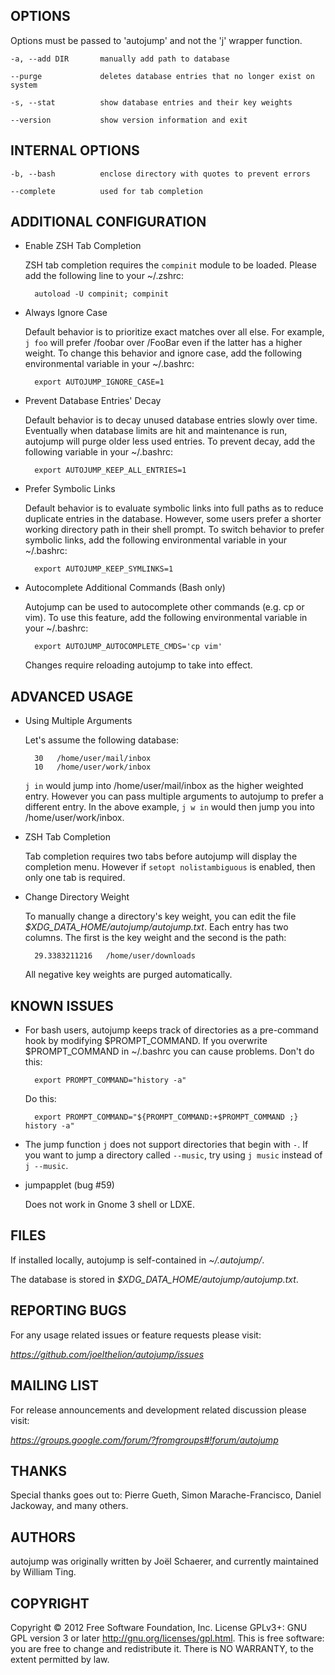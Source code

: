 ## OPTIONS

Options must be passed to 'autojump' and not the 'j' wrapper function.

    -a, --add DIR       manually add path to database

    --purge             deletes database entries that no longer exist on system

    -s, --stat          show database entries and their key weights

    --version           show version information and exit

## INTERNAL OPTIONS

    -b, --bash          enclose directory with quotes to prevent errors

    --complete          used for tab completion

## ADDITIONAL CONFIGURATION

- Enable ZSH Tab Completion

    ZSH tab completion requires the `compinit` module to be loaded. Please add
    the following line to your ~/.zshrc:

        autoload -U compinit; compinit

- Always Ignore Case

    Default behavior is to prioritize exact matches over all else. For example,
    `j foo` will prefer /foobar over /FooBar even if the latter has a higher
    weight. To change this behavior and ignore case, add the following
    environmental variable in your ~/.bashrc:

        export AUTOJUMP_IGNORE_CASE=1

- Prevent Database Entries' Decay

    Default behavior is to decay unused database entries slowly over time.
    Eventually when database limits are hit and maintenance is run, autojump
    will purge older less used entries. To prevent decay, add the following
    variable in your ~/.bashrc:

        export AUTOJUMP_KEEP_ALL_ENTRIES=1

- Prefer Symbolic Links

    Default behavior is to evaluate symbolic links into full paths as to reduce
    duplicate entries in the database. However, some users prefer a shorter
    working directory path in their shell prompt. To switch behavior to prefer
    symbolic links, add the following environmental variable in your ~/.bashrc:

        export AUTOJUMP_KEEP_SYMLINKS=1

- Autocomplete Additional Commands (Bash only)

    Autojump can be used to autocomplete other commands (e.g. cp or vim). To use
    this feature, add the following environmental variable in your ~/.bashrc:

        export AUTOJUMP_AUTOCOMPLETE_CMDS='cp vim'

    Changes require reloading autojump to take into effect.

## ADVANCED USAGE

- Using Multiple Arguments

    Let's assume the following database:

        30   /home/user/mail/inbox
        10   /home/user/work/inbox

    `j in` would jump into /home/user/mail/inbox as the higher weighted entry.
    However you can pass multiple arguments to autojump to prefer a different
    entry. In the above example, `j w in` would then jump you into
    /home/user/work/inbox.

- ZSH Tab Completion

    Tab completion requires two tabs before autojump will display the completion
    menu. However if `setopt nolistambiguous` is enabled, then only one tab is
    required.

- Change Directory Weight

    To manually change a directory's key weight, you can edit the file
    _$XDG_DATA_HOME/autojump/autojump.txt_. Each entry has two columns. The
    first is the key weight and the second is the path:

        29.3383211216   /home/user/downloads

    All negative key weights are purged automatically.

## KNOWN ISSUES

- For bash users, autojump keeps track of directories as a pre-command hook by
  modifying $PROMPT_COMMAND. If you overwrite $PROMPT_COMMAND in ~/.bashrc you
  can cause problems. Don't do this:

        export PROMPT_COMMAND="history -a"

    Do this:

        export PROMPT_COMMAND="${PROMPT_COMMAND:+$PROMPT_COMMAND ;} history -a"

- The jump function `j` does not support directories that begin with `-`. If you
  want to jump a directory called `--music`, try using `j music` instead of `j
  --music`.

- jumpapplet (bug #59)

    Does not work in Gnome 3 shell or LDXE.

## FILES

If installed locally, autojump is self-contained in _~/.autojump/_.

The database is stored in _$XDG_DATA_HOME/autojump/autojump.txt_.

## REPORTING BUGS

For any usage related issues or feature requests please visit:

_https://github.com/joelthelion/autojump/issues_

## MAILING LIST

For release announcements and development related discussion please visit:

_https://groups.google.com/forum/?fromgroups#!forum/autojump_

## THANKS

Special thanks goes out to: Pierre Gueth, Simon Marache-Francisco, Daniel
Jackoway, and many others.

## AUTHORS

autojump was originally written by Joël Schaerer, and currently maintained by
William Ting.

## COPYRIGHT

Copyright © 2012 Free Software Foundation, Inc. License GPLv3+: GNU  GPL version
3 or later <http://gnu.org/licenses/gpl.html>. This is free software: you are
free to change and redistribute it. There is NO WARRANTY, to the extent
permitted by law.

